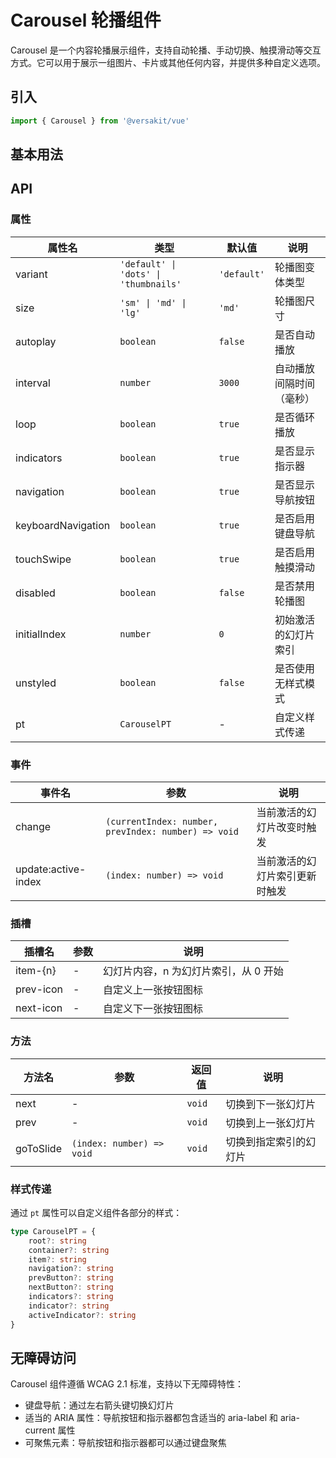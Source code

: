 # Carousel 轮播组件

Carousel 是一个内容轮播展示组件，支持自动轮播、手动切换、触摸滑动等交互方式。它可以用于展示一组图片、卡片或其他任何内容，并提供多种自定义选项。

<Link link="https://versakit.github.io/Versakit-Vue/storybook/?path=/story/components-carousel--basic"/>

## 引入

```typescript
import { Carousel } from '@versakit/vue'
```

## 基本用法

<demo vue="./example/index.vue" />

## API

### 属性

| 属性名             | 类型                                  | 默认值      | 说明                     |
| ------------------ | ------------------------------------- | ----------- | ------------------------ |
| variant            | `'default' \| 'dots' \| 'thumbnails'` | `'default'` | 轮播图变体类型           |
| size               | `'sm' \| 'md' \| 'lg'`                | `'md'`      | 轮播图尺寸               |
| autoplay           | `boolean`                             | `false`     | 是否自动播放             |
| interval           | `number`                              | `3000`      | 自动播放间隔时间（毫秒） |
| loop               | `boolean`                             | `true`      | 是否循环播放             |
| indicators         | `boolean`                             | `true`      | 是否显示指示器           |
| navigation         | `boolean`                             | `true`      | 是否显示导航按钮         |
| keyboardNavigation | `boolean`                             | `true`      | 是否启用键盘导航         |
| touchSwipe         | `boolean`                             | `true`      | 是否启用触摸滑动         |
| disabled           | `boolean`                             | `false`     | 是否禁用轮播图           |
| initialIndex       | `number`                              | `0`         | 初始激活的幻灯片索引     |
| unstyled           | `boolean`                             | `false`     | 是否使用无样式模式       |
| pt                 | `CarouselPT`                          | -           | 自定义样式传递           |

### 事件

| 事件名              | 参数                                                | 说明                           |
| ------------------- | --------------------------------------------------- | ------------------------------ |
| change              | `(currentIndex: number, prevIndex: number) => void` | 当前激活的幻灯片改变时触发     |
| update:active-index | `(index: number) => void`                           | 当前激活的幻灯片索引更新时触发 |

### 插槽

| 插槽名    | 参数 | 说明                                  |
| --------- | ---- | ------------------------------------- |
| item-{n}  | -    | 幻灯片内容，n 为幻灯片索引，从 0 开始 |
| prev-icon | -    | 自定义上一张按钮图标                  |
| next-icon | -    | 自定义下一张按钮图标                  |

### 方法

| 方法名    | 参数                      | 返回值 | 说明                   |
| --------- | ------------------------- | ------ | ---------------------- |
| next      | -                         | `void` | 切换到下一张幻灯片     |
| prev      | -                         | `void` | 切换到上一张幻灯片     |
| goToSlide | `(index: number) => void` | `void` | 切换到指定索引的幻灯片 |

### 样式传递

通过 `pt` 属性可以自定义组件各部分的样式：

```typescript
type CarouselPT = {
	root?: string
	container?: string
	item?: string
	navigation?: string
	prevButton?: string
	nextButton?: string
	indicators?: string
	indicator?: string
	activeIndicator?: string
}
```

## 无障碍访问

Carousel 组件遵循 WCAG 2.1 标准，支持以下无障碍特性：

- 键盘导航：通过左右箭头键切换幻灯片
- 适当的 ARIA 属性：导航按钮和指示器都包含适当的 aria-label 和 aria-current 属性
- 可聚焦元素：导航按钮和指示器都可以通过键盘聚焦
